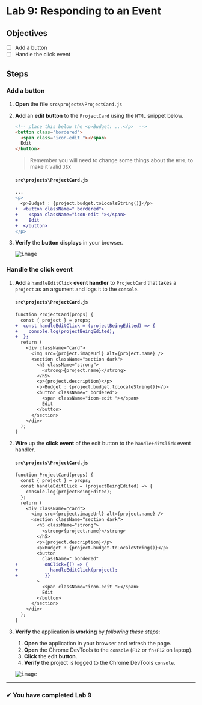 # Lab 9: Responding to an Event

## Objectives

- [ ] Add a button
- [ ] Handle the click event

## Steps

### Add a button

1. **Open** the **file** `src\projects\ProjectCard.js`
2. **Add** an **edit button** to the `ProjectCard` using the `HTML` snippet below.

   ```html
   <!-- place this below the <p>Budget: ...</p>  -->
   <button class="bordered">
     <span class="icon-edit "></span>
     Edit
   </button>
   ```

   > Remember you will need to change some things about the `HTML` to make it valid `JSX`

   #### `src\projects\ProjectCard.js`

   ```diff
   ...
   <p>
     <p>Budget : {project.budget.toLocaleString()}</p>
   +  <button className=" bordered">
   +    <span className="icon-edit "></span>
   +    Edit
   +  </button>
   </p>
   ```

3. **Verify** the **button** **displays** in your browser.

   <kbd>![image](https://user-images.githubusercontent.com/1474579/64895325-2fd62c80-d64a-11e9-9454-761ad4982a0e.png)</kbd>

### Handle the click event

1. **Add** a `handleEditClick` **event handler** to `ProjectCard` that takes a `project` as an argument and logs it to the `console`.

   #### `src\projects\ProjectCard.js`

   ```diff
   function ProjectCard(props) {
     const { project } = props;
   +  const handleEditClick = (projectBeingEdited) => {
   +    console.log(projectBeingEdited);
   +  };
     return (
       <div className="card">
         <img src={project.imageUrl} alt={project.name} />
         <section className="section dark">
           <h5 className="strong">
             <strong>{project.name}</strong>
           </h5>
           <p>{project.description}</p>
           <p>Budget : {project.budget.toLocaleString()}</p>
           <button className=" bordered">
             <span className="icon-edit "></span>
             Edit
           </button>
         </section>
       </div>
     );
   }
   ```

2. **Wire** up the **click** **event** of the edit button to the `handleEditClick` event handler.

   #### `src\projects\ProjectCard.js`

   ```diff
   function ProjectCard(props) {
     const { project } = props;
     const handleEditClick = (projectBeingEdited) => {
       console.log(projectBeingEdited);
     };
     return (
       <div className="card">
         <img src={project.imageUrl} alt={project.name} />
         <section className="section dark">
           <h5 className="strong">
             <strong>{project.name}</strong>
           </h5>
           <p>{project.description}</p>
           <p>Budget : {project.budget.toLocaleString()}</p>
           <button
             className=" bordered"
   +          onClick={() => {
   +            handleEditClick(project);
   +          }}
           >
             <span className="icon-edit "></span>
             Edit
           </button>
         </section>
       </div>
     );
   }
   ```

3) **Verify** the application is **working** by _following these steps_:

   1. **Open** the application in your browser and refresh the page.
   2. **Open** the Chrome DevTools to the `console` (`F12` or `fn+F12` on laptop).
   3. **Click** the edit **button**.
   4. **Verify** the project is logged to the Chrome DevTools `console`.

   <kbd>![image](https://user-images.githubusercontent.com/1474579/64896237-15ea1900-d64d-11e9-8463-8f9990db9d39.png)</kbd>

---

### &#10004; You have completed Lab 9
